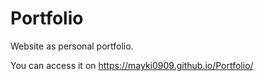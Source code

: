 # Portfolio
Website as personal portfolio.

You can access it on https://mayki0909.github.io/Portfolio/
